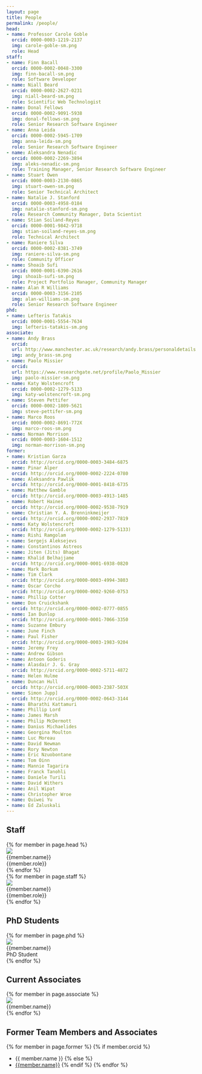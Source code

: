 ```yaml
---
layout: page
title: People
permalink: /people/
head:
- name: Professor Carole Goble
  orcid: 0000-0003-1219-2137
  img: carole-goble-sm.png
  role: Head
staff:
- name: Finn Bacall
  orcid: 0000-0002-0048-3300
  img: finn-bacall-sm.png
  role: Software Developer
- name: Niall Beard
  orcid: 0000-0002-2627-0231
  img: niall-beard-sm.png
  role: Scientific Web Technologist
- name: Donal Fellows
  orcid: 0000-0002-9091-5938
  img: donal-fellows-sm.png
  role: Senior Research Software Engineer
- name: Anna Leida
  orcid: 0000-0002-5945-1709
  img: anna-leida-sm.png
  role: Senior Research Software Engineer
- name: Aleksandra Nenadic
  orcid: 0000-0002-2269-3894
  img: aleks-nenadic-sm.png
  role: Training Manager, Senior Research Software Engineer
- name: Stuart Owen
  orcid: 0000-0003-2130-0865
  img: stuart-owen-sm.png
  role: Senior Technical Architect
- name: Natalie J. Stanford
  orcid: 0000-0003-4958-0184
  img: natalie-stanford-sm.png
  role: Research Community Manager, Data Scientist
- name: Stian Soiland-Reyes
  orcid: 0000-0001-9842-9718
  img: stian-soiland-reyes-sm.png
  role: Technical Architect
- name: Raniere Silva
  orcid: 0000-0002-8381-3749
  img: raniere-silva-sm.png
  role: Community Officer
- name: Shoaib Sufi
  orcid: 0000-0001-6390-2616
  img: shoaib-sufi-sm.png
  role: Project Portfolio Manager, Community Manager
- name: Alan R Williams
  orcid: 0000-0003-3156-2105
  img: alan-williams-sm.png
  role: Senior Research Software Engineer
phd:
- name: Lefteris Tatakis
  orcid: 0000-0001-5554-7634
  img: lefteris-tatakis-sm.png
associate:
- name: Andy Brass
  orcid:
  url: http://www.manchester.ac.uk/research/andy.brass/personaldetails
  img: andy_brass-sm.png
- name: Paolo Missier
  orcid:
  url: https://www.researchgate.net/profile/Paolo_Missier
  img: paolo-missier-sm.png
- name: Katy Wolstencroft
  orcid: 0000-0002-1279-5133
  img: katy-wolstencroft-sm.png
- name: Steven Pettifer
  orcid: 0000-0002-1809-5621
  img: steve-pettifer-sm.png
- name: Marco Roos
  orcid: 0000-0002-8691-772X
  img: marco-roos-sm.png
- name: Norman Morrison
  orcid: 0000-0003-1604-1512
  img: norman-morrison-sm.png
former:
- name: Kristian Garza
  orcid: http://orcid.org/0000-0003-3484-6875
- name: Pinar Alper
  orcid: http://orcid.org/0000-0002-2224-0780
- name: Aleksandra Pawlik
  orcid: http://orcid.org/0000-0001-8418-6735
- name: Matthew Gamble
  orcid: http://orcid.org/0000-0003-4913-1485
- name: Robert Haines
  orcid: http://orcid.org/0000-0002-9538-7919
- name: Christian Y. A. Brenninkmeijer
  orcid: http://orcid.org/0000-0002-2937-7819
- name: Katy Wolstencroft
  orcid: http://orcid.org/0000-0002-1279-5133)
- name: Rishi Ramgolam
- name: Sergejs Aleksejevs
- name: Constantinos Astreos
- name: Jiten (Jits) Bhagat
- name: Khalid Belhajjame
  orcid: http://orcid.org/0000-0001-6938-0820
- name: Mark Borkum
- name: Tim Clark
  orcid: http://orcid.org/0000-0003-4994-3803
- name: Oscar Corcho
  orcid: http://orcid.org/0000-0002-9260-0753
- name: Phillip Cotter
- name: Don Cruickshank
  orcid: http://orcid.org/0000-0002-0777-0855
- name: Ian Dunlop
  orcid: http://orcid.org/0000-0001-7066-3350
- name: Suzanne Embury
- name: June Finch
- name: Paul Fisher
  orcid: http://orcid.org/0000-0003-1983-9204
- name: Jeremy Frey
- name: Andrew Gibson
- name: Antoon Goderis
- name: Alasdair J. G. Gray
  orcid: http://orcid.org/0000-0002-5711-4872
- name: Helen Hulme
- name: Duncan Hull
  orcid: http://orcid.org/0000-0003-2387-503X
- name: Simon Jupp]
  orcid: http://orcid.org/0000-0002-0643-3144
- name: Bharathi Kattamuri
- name: Phillip Lord
- name: James Marsh
- name: Philip McDermott
- name: Danius Michaelides
- name: Georgina Moulton
- name: Luc Moreau
- name: David Newman
- name: Rory Newton
- name: Eric Nzuobontane
- name: Tom Oinn
- name: Mannie Tagarira
- name: Franck Tanohli
- name: Daniele Turili
- name: David Withers
- name: Anil Wipat
- name: Christopher Wroe
- name: Quiwei Yu
- name: Ed Zaluskali
---
```

<script src="https://cdnjs.cloudflare.com/ajax/libs/masonry/3.3.2/masonry.pkgd.min.js"></script>

## Staff

<div class="grid js-masonry"
  data-masonry-options='{ "itemSelector": ".grid-item", "columnWidth": 100 }'>
  {% for member in page.head %}
  <div class="grid-item profile_box">
	<a href="http://orcid.org/{{member.orcid}}"><img src="/images/profiles/{{member.img}}" class="profile_picture"></a>
 	<div class="name">{{member.name}}</div>
 	<div class="role">{{member.role}}</div>
  </div>
  {% endfor %}
</div>

<div class="grid js-masonry"
  data-masonry-options='{ "itemSelector": ".grid-item", "columnWidth": 100 }'>
  {% for member in page.staff %}
  <div class="grid-item profile_box">
	<a href="http://orcid.org/{{member.orcid}}"><img src="/images/profiles/{{member.img}}" class="profile_picture"></a>
 	<div class="name">{{member.name}}</div>
 	<div class="role">{{member.role}}</div>
  </div>
  {% endfor %}
</div>

## PhD Students

<div class="grid js-masonry"
  data-masonry-options='{ "itemSelector": ".grid-item", "columnWidth": 100 }'>
  {% for member in page.phd %}
  <div class="grid-item profile_box">
	<a href="http://orcid.org/{{member.orcid}}"><img src="/images/profiles/{{member.img}}" class="profile_picture"></a>
 	<div class="name">{{member.name}}</div>
 	<div class="role">PhD Student</div>
  </div>
  {% endfor %}
</div>

## Current Associates

<div class="grid js-masonry"
  data-masonry-options='{ "itemSelector": ".grid-item", "columnWidth": 100 }'>
  {% for member in page.associate %}
  <div class="grid-item profile_box">
	<a href="{% if member.url %}{{member.url}}{% else %}http://orcid.org/{{member.orcid}}{% endif %}"><img src="/images/profiles/{{member.img}}" class="profile_picture"></a>
 	<div class="name">{{member.name}}</div>
  </div>
  {% endfor %}
</div>

## Former Team Members and Associates

{% for member in page.former %}
{% if member.orcid %}
- {{ member.name }}
{% else %}
- [{{member.name}}]({{member.orcid}})
{% endif %}
{% endfor %}
